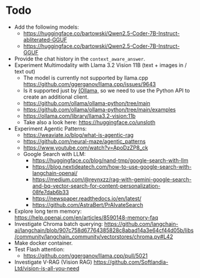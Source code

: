 # Todo
- Add the following models:
  - https://huggingface.co/bartowski/Qwen2.5-Coder-7B-Instruct-abliterated-GGUF
  - https://huggingface.co/bartowski/Qwen2.5-Coder-7B-Instruct-GGUF
- Provide the chat history in the `context_aware_answer`.
- Experiment Multimodality with Llama 3.2 Vision 11B (text + images in / text out)
  - The model is currently not supported by llama.cpp https://github.com/ggerganov/llama.cpp/issues/9643
  - Is it supported just by [(Ollama,](https://github.com/ollama/ollama) so we need to use the Python API to create an additional client.
  - https://github.com/ollama/ollama-python/tree/main
  - https://github.com/ollama/ollama-python/tree/main/examples
  - https://ollama.com/library/llama3.2-vision:11b
  - Take also a look here: https://huggingface.co/unsloth
- Experiment Agentic Patterns:
  - https://weaviate.io/blog/what-is-agentic-rag
  - https://github.com/neural-maze/agentic_patterns
  - https://www.youtube.com/watch?v=ApoDzZP8_ck
  - Google Search with LLM:
    - https://huggingface.co/blog/nand-tmp/google-search-with-llm
    - https://blog.nextideatech.com/how-to-use-google-search-with-langchain-openai/
    - https://medium.com/@reynxzz/rag-with-gemini-google-search-and-bq-vector-search-for-content-personalization-08fe7dab6b33
    - https://newspaper.readthedocs.io/en/latest/
    - https://github.com/AstraBert/PrAIvateSearch
- Explore long term memory: https://help.openai.com/en/articles/8590148-memory-faq
- Investigate Chroma batch querying: https://github.com/langchain-ai/langchain/blob/907c758d67764385828c8abad14a3e64cf44d05b/libs/community/langchain_community/vectorstores/chroma.py#L42
- Make docker container.
- Test Flash attention:
  - https://github.com/ggerganov/llama.cpp/pull/5021
- Investigate V-RAG (Vision RAG) https://github.com/Softlandia-Ltd/vision-is-all-you-need
